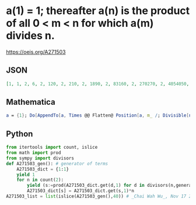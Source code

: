 # a\(1\) \= 1; thereafter a\(n\) is the product of all 0 < m < n for which a\(m\) divides n\.
https://oeis.org/A271503
## JSON
```JSON
[1, 1, 2, 6, 2, 120, 2, 210, 2, 1890, 2, 83160, 2, 270270, 2, 4054050, 2, 275675400, 2, 1309458150, 2, 27498621150, 2, 2529873145800, 2, 15811707161250, 2, 426916093353750, 2, 49522266829035000, 2, 383797567925021250, 2, 12665319741525701250, 2]
```
## Mathematica
```Mathematica
a = {1}; Do[AppendTo[a, Times @@ Flatten@ Position[a, m_ /; Divisible[n, m]]], {n, 2, 35}]; a (* _Michael De Vlieger_, Apr 09 2016 *)
```
## Python
```Python
from itertools import count, islice
from math import prod
from sympy import divisors
def A271503_gen(): # generator of terms
    A271503_dict = {1:1}
    yield 1
    for n in count(2):
        yield (s:=prod(A271503_dict.get(d,1) for d in divisors(n,generator=True)))
        A271503_dict[s] = A271503_dict.get(s,1)*n
A271503_list = list(islice(A271503_gen(),40)) # _Chai Wah Wu_, Nov 17 2022
```
